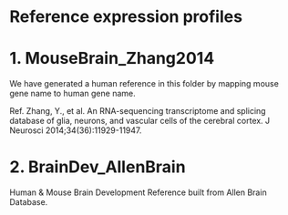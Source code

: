 # Reference expression profiles


# 1. MouseBrain_Zhang2014
We have generated a human reference in this folder by mapping mouse gene name to human gene name.

Ref. Zhang, Y., et al. An RNA-sequencing transcriptome and splicing database of glia, neurons, and vascular cells of the cerebral cortex. J Neurosci 2014;34(36):11929-11947.


# 2. BrainDev_AllenBrain
Human & Mouse Brain Development Reference built from Allen Brain Database.
